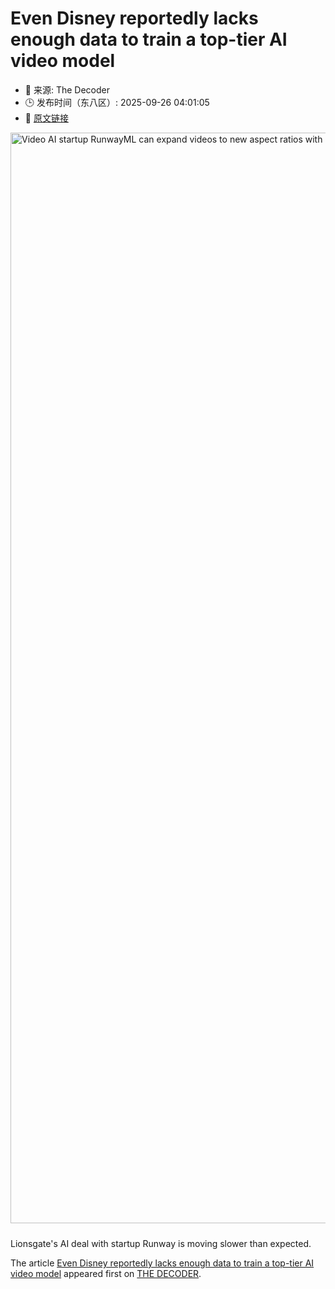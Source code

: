 # Even Disney reportedly lacks enough data to train a top-tier AI video model
- 📅 来源: The Decoder
- 🕒 发布时间（东八区）: 2025-09-26 04:01:05
- 🔗 [原文链接](https://the-decoder.com/even-disney-reportedly-lacks-enough-data-to-train-a-top-tier-ai-video-model/)

<p><img alt="Video AI startup RunwayML can expand videos to new aspect ratios with &quot;Expand Video&quot;" class="attachment-full size-full wp-post-image" height="1036" src="https://the-decoder.com/wp-content/uploads/2024/11/runwayml_expand.png" style="height: auto; margin-bottom: 10px;" width="1745" /></p>
<p>        Lionsgate's AI deal with startup Runway is moving slower than expected.</p>
<p>The article <a href="https://the-decoder.com/even-disney-reportedly-lacks-enough-data-to-train-a-top-tier-ai-video-model/">Even Disney reportedly lacks enough data to train a top-tier AI video model</a> appeared first on <a href="https://the-decoder.com">THE DECODER</a>.</p>
